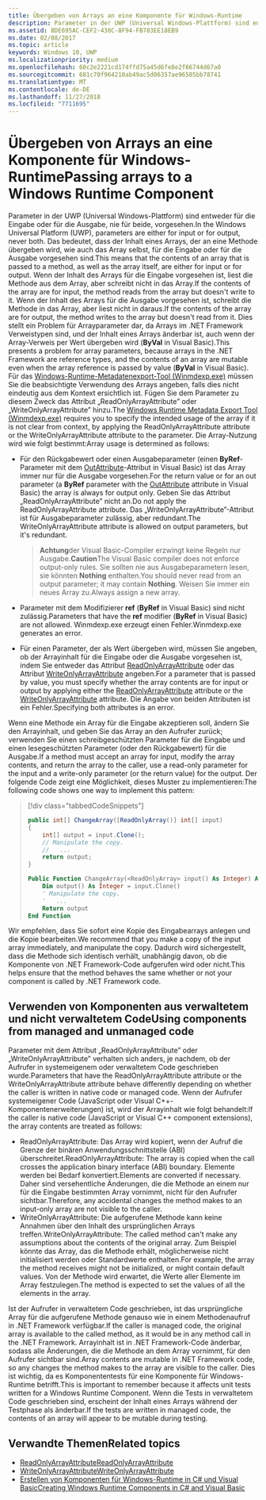 ```yaml
---
title: Übergeben von Arrays an eine Komponente für Windows-Runtime
description: Parameter in der UWP (Universal Windows-Plattform) sind entweder für die Eingabe oder für die Ausgabe, nie für beide, vorgesehen. Das bedeutet, dass der Inhalt eines Arrays, der an eine Methode übergeben wird, wie auch das Array selbst, für die Eingabe oder für die Ausgabe vorgesehen sind.
ms.assetid: 8DE695AC-CEF2-438C-8F94-FB783EE18EB9
ms.date: 02/08/2017
ms.topic: article
keywords: Windows 10, UWP
ms.localizationpriority: medium
ms.openlocfilehash: 60c2e2221cd174ffd75a45d6fe8e2f66744d67a0
ms.sourcegitcommit: 681c70f964210ab49ac5d06357ae96505bb78741
ms.translationtype: MT
ms.contentlocale: de-DE
ms.lasthandoff: 11/27/2018
ms.locfileid: "7711695"
---
```

# <a name="passing-arrays-to-a-windows-runtime-component"></a><span data-ttu-id="35647-105">Übergeben von Arrays an eine Komponente für Windows-Runtime</span><span class="sxs-lookup"><span data-stu-id="35647-105">Passing arrays to a Windows Runtime Component</span></span>




<span data-ttu-id="35647-106">Parameter in der UWP (Universal Windows-Plattform) sind entweder für die Eingabe oder für die Ausgabe, nie für beide, vorgesehen.</span><span class="sxs-lookup"><span data-stu-id="35647-106">In the Windows Universal Platform (UWP), parameters are either for input or for output, never both.</span></span> <span data-ttu-id="35647-107">Das bedeutet, dass der Inhalt eines Arrays, der an eine Methode übergeben wird, wie auch das Array selbst, für die Eingabe oder für die Ausgabe vorgesehen sind.</span><span class="sxs-lookup"><span data-stu-id="35647-107">This means that the contents of an array that is passed to a method, as well as the array itself, are either for input or for output.</span></span> <span data-ttu-id="35647-108">Wenn der Inhalt des Arrays für die Eingabe vorgesehen ist, liest die Methode aus dem Array, aber schreibt nicht in das Array.</span><span class="sxs-lookup"><span data-stu-id="35647-108">If the contents of the array are for input, the method reads from the array but doesn't write to it.</span></span> <span data-ttu-id="35647-109">Wenn der Inhalt des Arrays für die Ausgabe vorgesehen ist, schreibt die Methode in das Array, aber liest nicht in daraus.</span><span class="sxs-lookup"><span data-stu-id="35647-109">If the contents of the array are for output, the method writes to the array but doesn't read from it.</span></span> <span data-ttu-id="35647-110">Dies stellt ein Problem für Arrayparameter dar, da Arrays im .NET Framework Verweistypen sind, und der Inhalt eines Arrays änderbar ist, auch wenn der Array-Verweis per Wert übergeben wird (**ByVal** in Visual Basic).</span><span class="sxs-lookup"><span data-stu-id="35647-110">This presents a problem for array parameters, because arrays in the .NET Framework are reference types, and the contents of an array are mutable even when the array reference is passed by value (**ByVal** in Visual Basic).</span></span> <span data-ttu-id="35647-111">Für das [Windows-Runtime-Metadatenexport-Tool (Winmdexp.exe)](https://msdn.microsoft.com/library/hh925576.aspx) müssen Sie die beabsichtigte Verwendung des Arrays angeben, falls dies nicht eindeutig aus dem Kontext ersichtlich ist. Fügen Sie dem Parameter zu diesem Zweck das Attribut „ReadOnlyArrayAttribute” oder „WriteOnlyArrayAttribute” hinzu.</span><span class="sxs-lookup"><span data-stu-id="35647-111">The [Windows Runtime Metadata Export Tool (Winmdexp.exe)](https://msdn.microsoft.com/library/hh925576.aspx) requires you to specify the intended usage of the array if it is not clear from context, by applying the ReadOnlyArrayAttribute attribute or the WriteOnlyArrayAttribute attribute to the parameter.</span></span> <span data-ttu-id="35647-112">Die Array-Nutzung wird wie folgt bestimmt:</span><span class="sxs-lookup"><span data-stu-id="35647-112">Array usage is determined as follows:</span></span>

-   <span data-ttu-id="35647-113">Für den Rückgabewert oder einen Ausgabeparameter (einen **ByRef**-Parameter mit dem [OutAttribute](https://msdn.microsoft.com/library/system.runtime.interopservices.outattribute.aspx)-Attribut in Visual Basic) ist das Array immer nur für die Ausgabe vorgesehen.</span><span class="sxs-lookup"><span data-stu-id="35647-113">For the return value or for an out parameter (a **ByRef** parameter with the [OutAttribute](https://msdn.microsoft.com/library/system.runtime.interopservices.outattribute.aspx) attribute in Visual Basic) the array is always for output only.</span></span> <span data-ttu-id="35647-114">Geben Sie das Attribut „ReadOnlyArrayAttribute” nicht an.</span><span class="sxs-lookup"><span data-stu-id="35647-114">Do not apply the ReadOnlyArrayAttribute attribute.</span></span> <span data-ttu-id="35647-115">Das „WriteOnlyArrayAttribute”-Attribut ist für Ausgabeparameter zulässig, aber redundant.</span><span class="sxs-lookup"><span data-stu-id="35647-115">The WriteOnlyArrayAttribute attribute is allowed on output parameters, but it's redundant.</span></span>

    > <span data-ttu-id="35647-116">**Achtung**der Visual Basic-Compiler erzwingt keine Regeln nur Ausgabe.</span><span class="sxs-lookup"><span data-stu-id="35647-116">**Caution**The Visual Basic compiler does not enforce output-only rules.</span></span> <span data-ttu-id="35647-117">Sie sollten nie aus Ausgabeparametern lesen, sie könnten **Nothing** enthalten.</span><span class="sxs-lookup"><span data-stu-id="35647-117">You should never read from an output parameter; it may contain **Nothing**.</span></span> <span data-ttu-id="35647-118">Weisen Sie immer ein neues Array zu.</span><span class="sxs-lookup"><span data-stu-id="35647-118">Always assign a new array.</span></span>
 
-   <span data-ttu-id="35647-119">Parameter mit dem Modifizierer **ref** (**ByRef** in Visual Basic) sind nicht zulässig.</span><span class="sxs-lookup"><span data-stu-id="35647-119">Parameters that have the **ref** modifier (**ByRef** in Visual Basic) are not allowed.</span></span> <span data-ttu-id="35647-120">Winmdexp.exe erzeugt einen Fehler.</span><span class="sxs-lookup"><span data-stu-id="35647-120">Winmdexp.exe generates an error.</span></span>
-   <span data-ttu-id="35647-121">Für einen Parameter, der als Wert übergeben wird, müssen Sie angeben, ob der Arrayinhalt für die Eingabe oder die Ausgabe vorgesehen ist, indem Sie entweder das Attribut [ReadOnlyArrayAttribute](https://msdn.microsoft.com/library/system.runtime.interopservices.windowsruntime.readonlyarrayattribute.aspx) oder das Attribut [WriteOnlyArrayAttribute](https://msdn.microsoft.com/library/system.runtime.interopservices.windowsruntime.writeonlyarrayattribute.aspx) angeben.</span><span class="sxs-lookup"><span data-stu-id="35647-121">For a parameter that is passed by value, you must specify whether the array contents are for input or output by applying either the [ReadOnlyArrayAttribute](https://msdn.microsoft.com/library/system.runtime.interopservices.windowsruntime.readonlyarrayattribute.aspx) attribute or the [WriteOnlyArrayAttribute](https://msdn.microsoft.com/library/system.runtime.interopservices.windowsruntime.writeonlyarrayattribute.aspx) attribute.</span></span> <span data-ttu-id="35647-122">Die Angabe von beiden Attributen ist ein Fehler.</span><span class="sxs-lookup"><span data-stu-id="35647-122">Specifying both attributes is an error.</span></span>

<span data-ttu-id="35647-123">Wenn eine Methode ein Array für die Eingabe akzeptieren soll, ändern Sie den Arrayinhalt, und geben Sie das Array an den Aufrufer zurück; verwenden Sie einen schreibgeschützten Parameter für die Eingabe und einen lesegeschützten Parameter (oder den Rückgabewert) für die Ausgabe.</span><span class="sxs-lookup"><span data-stu-id="35647-123">If a method must accept an array for input, modify the array contents, and return the array to the caller, use a read-only parameter for the input and a write-only parameter (or the return value) for the output.</span></span> <span data-ttu-id="35647-124">Der folgende Code zeigt eine Möglichkeit, dieses Muster zu implementieren:</span><span class="sxs-lookup"><span data-stu-id="35647-124">The following code shows one way to implement this pattern:</span></span>

> [!div class="tabbedCodeSnippets"]
> ```csharp
> public int[] ChangeArray([ReadOnlyArray()] int[] input)
> {
>     int[] output = input.Clone();
>     // Manipulate the copy.
>     //   ...
>     return output;
> }
> ```
> ```vb
> Public Function ChangeArray(<ReadOnlyArray> input() As Integer) As Integer()
>     Dim output() As Integer = input.Clone()
>     ' Manipulate the copy.
>     '   ...
>     Return output
> End Function
> ```

<span data-ttu-id="35647-125">Wir empfehlen, dass Sie sofort eine Kopie des Eingabearrays anlegen und die Kopie bearbeiten.</span><span class="sxs-lookup"><span data-stu-id="35647-125">We recommend that you make a copy of the input array immediately, and manipulate the copy.</span></span> <span data-ttu-id="35647-126">Dadurch wird sichergestellt, dass die Methode sich identisch verhält, unabhängig davon, ob die Komponente von .NET Framework-Code aufgerufen wird oder nicht.</span><span class="sxs-lookup"><span data-stu-id="35647-126">This helps ensure that the method behaves the same whether or not your component is called by .NET Framework code.</span></span>

## <a name="using-components-from-managed-and-unmanaged-code"></a><span data-ttu-id="35647-127">Verwenden von Komponenten aus verwaltetem und nicht verwaltetem Code</span><span class="sxs-lookup"><span data-stu-id="35647-127">Using components from managed and unmanaged code</span></span>


<span data-ttu-id="35647-128">Parameter mit dem Attribut „ReadOnlyArrayAttribute” oder „WriteOnlyArrayAttribute” verhalten sich anders, je nachdem, ob der Aufrufer in systemeigenem oder verwaltetem Code geschrieben wurde.</span><span class="sxs-lookup"><span data-stu-id="35647-128">Parameters that have the ReadOnlyArrayAttribute attribute or the WriteOnlyArrayAttribute attribute behave differently depending on whether the caller is written in native code or managed code.</span></span> <span data-ttu-id="35647-129">Wenn der Aufrufer systemeigener Code (JavaScript oder Visual C++-Komponentenerweiterungen) ist, wird der Arrayinhalt wie folgt behandelt:</span><span class="sxs-lookup"><span data-stu-id="35647-129">If the caller is native code (JavaScript or Visual C++ component extensions), the array contents are treated as follows:</span></span>

-   <span data-ttu-id="35647-130">ReadOnlyArrayAttribute: Das Array wird kopiert, wenn der Aufruf die Grenze der binären Anwendungsschnittstelle (ABI) überschreitet.</span><span class="sxs-lookup"><span data-stu-id="35647-130">ReadOnlyArrayAttribute: The array is copied when the call crosses the application binary interface (ABI) boundary.</span></span> <span data-ttu-id="35647-131">Elemente werden bei Bedarf konvertiert.</span><span class="sxs-lookup"><span data-stu-id="35647-131">Elements are converted if necessary.</span></span> <span data-ttu-id="35647-132">Daher sind versehentliche Änderungen, die die Methode an einem nur für die Eingabe bestimmten Array vornimmt, nicht für den Aufrufer sichtbar.</span><span class="sxs-lookup"><span data-stu-id="35647-132">Therefore, any accidental changes the method makes to an input-only array are not visible to the caller.</span></span>
-   <span data-ttu-id="35647-133">WriteOnlyArrayAttribute: Die aufgerufene Methode kann keine Annahmen über den Inhalt des ursprünglichen Arrays treffen.</span><span class="sxs-lookup"><span data-stu-id="35647-133">WriteOnlyArrayAttribute: The called method can't make any assumptions about the contents of the original array.</span></span> <span data-ttu-id="35647-134">Zum Beispiel könnte das Array, das die Methode erhält, möglicherweise nicht initialisiert werden oder Standardwerte enthalten.</span><span class="sxs-lookup"><span data-stu-id="35647-134">For example, the array the method receives might not be initialized, or might contain default values.</span></span> <span data-ttu-id="35647-135">Von der Methode wird erwartet, die Werte aller Elemente im Array festzulegen.</span><span class="sxs-lookup"><span data-stu-id="35647-135">The method is expected to set the values of all the elements in the array.</span></span>

<span data-ttu-id="35647-136">Ist der Aufrufer in verwaltetem Code geschrieben, ist das ursprüngliche Array für die aufgerufene Methode genauso wie in einem Methodenaufruf in .NET Framework verfügbar.</span><span class="sxs-lookup"><span data-stu-id="35647-136">If the caller is managed code, the original array is available to the called method, as it would be in any method call in the .NET Framework.</span></span> <span data-ttu-id="35647-137">Arrayinhalt ist in .NET Framework-Code änderbar, sodass alle Änderungen, die die Methode an dem Array vornimmt, für den Aufrufer sichtbar sind.</span><span class="sxs-lookup"><span data-stu-id="35647-137">Array contents are mutable in .NET Framework code, so any changes the method makes to the array are visible to the caller.</span></span> <span data-ttu-id="35647-138">Dies ist wichtig, da es Komponententests für eine Komponente für Windows-Runtime betrifft.</span><span class="sxs-lookup"><span data-stu-id="35647-138">This is important to remember because it affects unit tests written for a Windows Runtime Component.</span></span> <span data-ttu-id="35647-139">Wenn die Tests in verwaltetem Code geschrieben sind, erscheint der Inhalt eines Arrays während der Testphase als änderbar.</span><span class="sxs-lookup"><span data-stu-id="35647-139">If the tests are written in managed code, the contents of an array will appear to be mutable during testing.</span></span>

## <a name="related-topics"></a><span data-ttu-id="35647-140">Verwandte Themen</span><span class="sxs-lookup"><span data-stu-id="35647-140">Related topics</span></span>

* [<span data-ttu-id="35647-141">ReadOnlyArrayAttribute</span><span class="sxs-lookup"><span data-stu-id="35647-141">ReadOnlyArrayAttribute</span></span>](https://msdn.microsoft.com/library/system.runtime.interopservices.windowsruntime.readonlyarrayattribute.aspx)
* [<span data-ttu-id="35647-142">WriteOnlyArrayAttribute</span><span class="sxs-lookup"><span data-stu-id="35647-142">WriteOnlyArrayAttribute</span></span>](https://msdn.microsoft.com/library/system.runtime.interopservices.windowsruntime.writeonlyarrayattribute.aspx)
* [<span data-ttu-id="35647-143">Erstellen von Komponenten für Windows-Runtime in C# und Visual Basic</span><span class="sxs-lookup"><span data-stu-id="35647-143">Creating Windows Runtime Components in C# and Visual Basic</span></span>](creating-windows-runtime-components-in-csharp-and-visual-basic.md)

